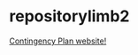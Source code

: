 # repositorylimb2


<a href="https://endraw.github.io/repositorylimb2/1sthtml1.1/index.html">Contingency Plan website!</a>

<html>
<div id="header" style="height:200px;background:url('endraw.github.io/repositorylimb2/1sthtml1.1/Titlebar_Contingency_Plan.jpg')">
  </div>
 </html>
